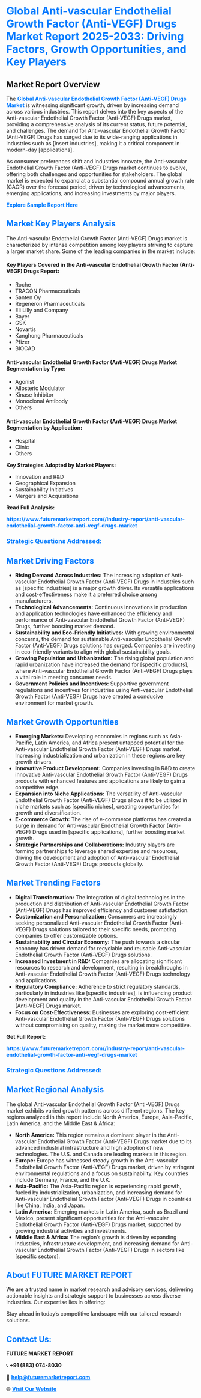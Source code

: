 <h1 style="color: #007BFF;">Global Anti-vascular Endothelial Growth Factor (Anti-VEGF) Drugs Market Report 2025-2033: Driving Factors, Growth Opportunities, and Key Players</h1>

<section id="overview">
<h2>Market Report Overview</h2>
<p>The <a href="https://www.futuremarketreport.com//industry-report/anti-vascular-endothelial-growth-factor-anti-vegf-drugs-market" style="color: #007BFF; text-decoration: none;"><strong>Global Anti-vascular Endothelial Growth Factor (Anti-VEGF) Drugs Market</strong></a> is witnessing significant growth, driven by increasing demand across various industries. This report delves into the key aspects of the Anti-vascular Endothelial Growth Factor (Anti-VEGF) Drugs market, providing a comprehensive analysis of its current status, future potential, and challenges. The demand for Anti-vascular Endothelial Growth Factor (Anti-VEGF) Drugs has surged due to its wide-ranging applications in industries such as [insert industries], making it a critical component in modern-day [applications].</p>
<p>As consumer preferences shift and industries innovate, the Anti-vascular Endothelial Growth Factor (Anti-VEGF) Drugs market continues to evolve, offering both challenges and opportunities for stakeholders. The global market is expected to expand at a substantial compound annual growth rate (CAGR) over the forecast period, driven by technological advancements, emerging applications, and increasing investments by major players.</p>
</section>

<section id="overview">
<p><a href="https://www.futuremarketreport.com//request-sample/reportId=79036" style="color: #007BFF; text-decoration: none;"><strong>Explore Sample Report Here</strong></a></p>
</section>

<section id="key-players">
<h2 style="color: #007BFF;">Market Key Players Analysis</h2>
<p>The Anti-vascular Endothelial Growth Factor (Anti-VEGF) Drugs market is characterized by intense competition among key players striving to capture a larger market share. Some of the leading companies in the market include:</p>
<h4>Key Players Covered in the Anti-vascular Endothelial Growth Factor (Anti-VEGF) Drugs Report:</h4>
<ul><li>Roche</li><li>TRACON Pharmaceuticals</li><li>Santen Oy</li><li>Regeneron Pharmaceuticals</li><li>Eli Lilly and Company</li><li>Bayer</li><li>GSK</li><li>Novartis</li><li>Kanghong Pharmaceuticals</li><li>Pfizer</li><li>BIOCAD</li></ul>
<h4>Anti-vascular Endothelial Growth Factor (Anti-VEGF) Drugs Market Segmentation by Type:</h4>
<ul><li>Agonist</li><li>Allosteric Modulator</li><li>Kinase Inhibitor</li><li>Monoclonal Antibody</li><li>Others</li></ul>

<h4>Anti-vascular Endothelial Growth Factor (Anti-VEGF) Drugs Market Segmentation by Application:</h4>
<ul><li>Hospital</li><li>Clinic</li><li>Others</li></ul>
<p><strong>Key Strategies Adopted by Market Players:</strong></p>
<ul>
<li>Innovation and R&D</li>
<li>Geographical Expansion</li>
<li>Sustainability Initiatives</li>
<li>Mergers and Acquisitions</li>
</ul>
</section>

<section>
<p><strong>Read Full Analysis: </strong></p><a href="https://www.futuremarketreport.com//industry-report/anti-vascular-endothelial-growth-factor-anti-vegf-drugs-market" style="color: #007BFF; text-decoration: none;"><strong>https://www.futuremarketreport.com//industry-report/anti-vascular-endothelial-growth-factor-anti-vegf-drugs-market</strong></a>
<h3 style="color: #007BFF;">Strategic Questions Addressed:</h3>
</section>

<section id="driving-factors">
<h2 style="color: #007BFF;">Market Driving Factors</h2>
<ul>
<li><strong>Rising Demand Across Industries:</strong> The increasing adoption of Anti-vascular Endothelial Growth Factor (Anti-VEGF) Drugs in industries such as [specific industries] is a major growth driver. Its versatile applications and cost-effectiveness make it a preferred choice among manufacturers.</li>
<li><strong>Technological Advancements:</strong> Continuous innovations in production and application technologies have enhanced the efficiency and performance of Anti-vascular Endothelial Growth Factor (Anti-VEGF) Drugs, further boosting market demand.</li>
<li><strong>Sustainability and Eco-Friendly Initiatives:</strong> With growing environmental concerns, the demand for sustainable Anti-vascular Endothelial Growth Factor (Anti-VEGF) Drugs solutions has surged. Companies are investing in eco-friendly variants to align with global sustainability goals.</li>
<li><strong>Growing Population and Urbanization:</strong> The rising global population and rapid urbanization have increased the demand for [specific products], where Anti-vascular Endothelial Growth Factor (Anti-VEGF) Drugs plays a vital role in meeting consumer needs.</li>
<li><strong>Government Policies and Incentives:</strong> Supportive government regulations and incentives for industries using Anti-vascular Endothelial Growth Factor (Anti-VEGF) Drugs have created a conducive environment for market growth.</li>
</ul>
</section>

<section id="growth-opportunities">
<h2 style="color: #007BFF;">Market Growth Opportunities</h2>
<ul>
<li><strong>Emerging Markets:</strong> Developing economies in regions such as Asia-Pacific, Latin America, and Africa present untapped potential for the Anti-vascular Endothelial Growth Factor (Anti-VEGF) Drugs market. Increasing industrialization and urbanization in these regions are key growth drivers.</li>
<li><strong>Innovative Product Development:</strong> Companies investing in R&D to create innovative Anti-vascular Endothelial Growth Factor (Anti-VEGF) Drugs products with enhanced features and applications are likely to gain a competitive edge.</li>
<li><strong>Expansion into Niche Applications:</strong> The versatility of Anti-vascular Endothelial Growth Factor (Anti-VEGF) Drugs allows it to be utilized in niche markets such as [specific niches], creating opportunities for growth and diversification.</li>
<li><strong>E-commerce Growth:</strong> The rise of e-commerce platforms has created a surge in demand for Anti-vascular Endothelial Growth Factor (Anti-VEGF) Drugs used in [specific applications], further boosting market growth.</li>
<li><strong>Strategic Partnerships and Collaborations:</strong> Industry players are forming partnerships to leverage shared expertise and resources, driving the development and adoption of Anti-vascular Endothelial Growth Factor (Anti-VEGF) Drugs products globally.</li>
</ul>
</section>

<section id="trending-factors">
<h2 style="color: #007BFF;">Market Trending Factors</h2>
<ul>
<li><strong>Digital Transformation:</strong> The integration of digital technologies in the production and distribution of Anti-vascular Endothelial Growth Factor (Anti-VEGF) Drugs has improved efficiency and customer satisfaction.</li>
<li><strong>Customization and Personalization:</strong> Consumers are increasingly seeking personalized Anti-vascular Endothelial Growth Factor (Anti-VEGF) Drugs solutions tailored to their specific needs, prompting companies to offer customizable options.</li>
<li><strong>Sustainability and Circular Economy:</strong> The push towards a circular economy has driven demand for recyclable and reusable Anti-vascular Endothelial Growth Factor (Anti-VEGF) Drugs solutions.</li>
<li><strong>Increased Investment in R&D:</strong> Companies are allocating significant resources to research and development, resulting in breakthroughs in Anti-vascular Endothelial Growth Factor (Anti-VEGF) Drugs technology and applications.</li>
<li><strong>Regulatory Compliance:</strong> Adherence to strict regulatory standards, particularly in industries like [specific industries], is influencing product development and quality in the Anti-vascular Endothelial Growth Factor (Anti-VEGF) Drugs market.</li>
<li><strong>Focus on Cost-Effectiveness:</strong> Businesses are exploring cost-efficient Anti-vascular Endothelial Growth Factor (Anti-VEGF) Drugs solutions without compromising on quality, making the market more competitive.</li>
</ul>
</section>

<section>
<p><strong>Get Full Report: </strong></p><a href="https://www.futuremarketreport.com//industry-report/anti-vascular-endothelial-growth-factor-anti-vegf-drugs-market" style="color: #007BFF; text-decoration: none;"><strong>https://www.futuremarketreport.com//industry-report/anti-vascular-endothelial-growth-factor-anti-vegf-drugs-market</strong></a>
<h3 style="color: #007BFF;">Strategic Questions Addressed:</h3>
</section>


<section id="regional-analysis">
<h2 style="color: #007BFF;">Market Regional Analysis</h2>
<p>The global Anti-vascular Endothelial Growth Factor (Anti-VEGF) Drugs market exhibits varied growth patterns across different regions. The key regions analyzed in this report include North America, Europe, Asia-Pacific, Latin America, and the Middle East & Africa:</p>
<ul>
<li><strong>North America:</strong> This region remains a dominant player in the Anti-vascular Endothelial Growth Factor (Anti-VEGF) Drugs market due to its advanced industrial infrastructure and high adoption of new technologies. The U.S. and Canada are leading markets in this region.</li>
<li><strong>Europe:</strong> Europe has witnessed steady growth in the Anti-vascular Endothelial Growth Factor (Anti-VEGF) Drugs market, driven by stringent environmental regulations and a focus on sustainability. Key countries include Germany, France, and the U.K.</li>
<li><strong>Asia-Pacific:</strong> The Asia-Pacific region is experiencing rapid growth, fueled by industrialization, urbanization, and increasing demand for Anti-vascular Endothelial Growth Factor (Anti-VEGF) Drugs in countries like China, India, and Japan.</li>
<li><strong>Latin America:</strong> Emerging markets in Latin America, such as Brazil and Mexico, present significant opportunities for the Anti-vascular Endothelial Growth Factor (Anti-VEGF) Drugs market, supported by growing industrial activities and investments.</li>
<li><strong>Middle East & Africa:</strong> The region’s growth is driven by expanding industries, infrastructure development, and increasing demand for Anti-vascular Endothelial Growth Factor (Anti-VEGF) Drugs in sectors like [specific sectors].</li>
</ul>
</section>

<footer>
<h2 style="color: #007BFF;">About FUTURE MARKET REPORT</h2>
<p>We are a trusted name in market research and advisory services, delivering actionable insights and strategic support to businesses across diverse industries. Our expertise lies in offering:</p>

<p>Stay ahead in today’s competitive landscape with our tailored research solutions.</p>

<h2 style="color: #007BFF;">Contact Us:</h2>
<p><strong>FUTURE MARKET REPORT</strong></p>
<p>📞 <strong>+91 (883) 074-8030</strong></p>
<p>📧 <strong><a href="mailto:help@futuremarketreport.com" style="color: #007BFF;">help@futuremarketreport.com</a></strong></p>
<p>🌐 <strong><a href="https://www.futuremarketreport.com/" style="color: #007BFF;">Visit Our Website</a></strong></p>
</footer>